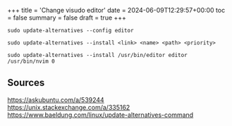 +++
title = 'Change visudo editor'
date = 2024-06-09T12:29:57+00:00
toc = false
summary = false
draft = true
+++

```shell
sudo update-alternatives --config editor
```

```shell
sudo update-alternatives --install <link> <name> <path> <priority>
```

```shell
sudo update-alternatives --install /usr/bin/editor editor /usr/bin/nvim 0
```

## Sources

<https://askubuntu.com/a/539244>\
<https://unix.stackexchange.com/a/335162>\
<https://www.baeldung.com/linux/update-alternatives-command>
